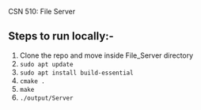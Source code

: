CSN 510: File Server

## Steps to run locally:-

1. Clone the repo and move inside File_Server directory
2. `sudo apt update`
3. `sudo apt install build-essential`
4. `cmake .`
5. `make`
6. `./output/Server`
